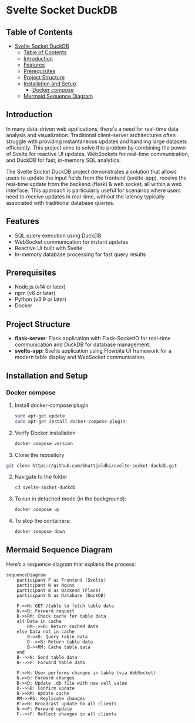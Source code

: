 # Svelte Socket DuckDB

## Table of Contents

- [Svelte Socket DuckDB](#svelte-socket-duckdb)
  - [Table of Contents](#table-of-contents)
  - [Introduction](#introduction)
  - [Features](#features)
  - [Prerequisites](#prerequisites)
  - [Project Structure](#project-structure)
  - [Installation and Setup](#installation-and-setup)
    - [Docker compose](#docker-compose)
  - [Mermaid Sequence Diagram](#mermaid-sequence-diagram)
 
## Introduction

In many data-driven web applications, there's a need for real-time data analysis and visualization. Traditional client-server architectures often struggle with providing instantaneous updates and handling large datasets efficiently. This project aims to solve this problem by combining the power of Svelte for reactive UI updates, WebSockets for real-time communication, and DuckDB for fast, in-memory SQL analytics.

The Svelte Socket DuckDB project demonstrates a solution that allows users to update the input fields from the frontend (svelte-app), receive the real-time update from the backend (flask) & web socket, all within a web interface. This approach is particularly useful for scenarios where users need to receive updates in real-time, without the latency typically associated with traditional database queries.

## Features

- SQL query execution using DuckDB
- WebSocket communication for instant updates
- Reactive UI built with Svelte
- In-memory database processing for fast query results

## Prerequisites

- Node.js (v14 or later)
- npm (v6 or later)
- Python (v3.9 or later)
- Docker

## Project Structure

- **flask-server**: Flask application with Flask-SocketIO for real-time communication and DuckDB for database management.
- **svelte-app**: Svelte application using Flowbite UI framework for a modern table display and WebSocket communication.

## Installation and Setup

### Docker compose

1. Install docker-compose plugin
   
    ```bash
    sudo apt-get update
    sudo apt-get install docker-compose-plugin
    ```

2. Verify Docker installation

    ```bash
    docker compose version
    ```
1. Clone the repository
   
```bash 
git clone https://github.com/bhattjaldhi/svelte-socket-duckdb.git
```

2. Navigate to the folder
   
   ```bash
   cd svelte-socket-duckdb
   ```

3. To run in detached mode (in the background):
   
    ```bash
    docker compose up
    ```

4. To stop the containers:

    ```bash
    docker compose down
    ```



## Mermaid Sequence Diagram

Here’s a sequence diagram that explains the process:

```mermaid
sequenceDiagram
    participant F as Frontend (Svelte)
    participant N as Nginx
    participant B as Backend (Flask)
    participant D as Database (DuckDB)

    F->>N: GET /table to fetch table data
    N->>B: Forward request
    B->>RM: Check cache for table data
    alt Data in cache
        RM-->>B: Return cached data
    else Data not in cache
        B->>D: Query table data
        D-->>B: Return table data
        B->>RM: Cache table data
    end
    B-->>N: Send table data
    N-->>F: Forward table data

    F->>N: User performs changes in table (via WebSocket)
    N->>B: Forward changes
    B->>D: Update .db file with new cell value
    D-->>B: Confirm update
    B->>RM: Update cache
    RM->>RS: Replicate changes
    B->>N: Broadcast update to all clients
    N->>F: Forward update
    F-->>F: Reflect changes in all clients
